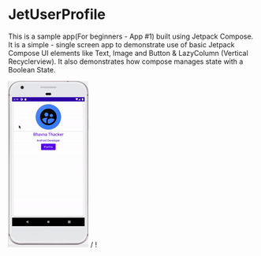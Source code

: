# JetUserProfile
This is a sample app(For beginners - App #1) built using Jetpack Compose. It is a simple - single screen app to demonstrate use of basic Jetpack Compose UI elements like Text, Image and Button & LazyColumn (Vertical Recyclerview). It also demonstrates how compose manages state with a Boolean State. 

 ![ Alt text](https://github.com/bhavnathacker/JetUserProfile/blob/master/image.gif) / ! [](https://github.com/bhavnathacker/JetUserProfile/blob/master/image.gif)
